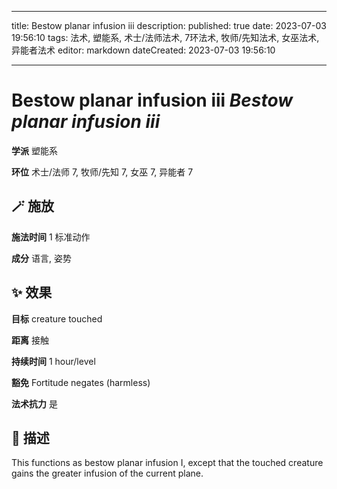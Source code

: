
---
title: Bestow planar infusion iii
description: 
published: true
date: 2023-07-03 19:56:10
tags: 法术, 塑能系, 术士/法师法术, 7环法术, 牧师/先知法术, 女巫法术, 异能者法术
editor: markdown
dateCreated: 2023-07-03 19:56:10

---

# **Bestow planar infusion iii** *Bestow planar infusion iii*

**学派** 塑能系 

**环位** 术士/法师 7, 牧师/先知 7, 女巫 7, 异能者 7

## 🪄 施放

**施法时间** 1 标准动作

**成分** 语言, 姿势

## ✨ 效果 

**目标** creature touched 

**距离** 接触  

**持续时间** 1 hour/level 

**豁免** Fortitude negates (harmless)

**法术抗力** 是

## 📖 描述

This functions as bestow planar infusion I, except that the touched creature gains the greater infusion of the current plane.
    